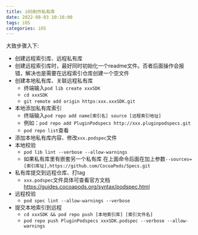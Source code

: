 ```yaml
---
title: iOS制作私有库
date: 2022-08-03 10:16:00
tags: iOS
categories: iOS
---
```


大致步骤入下:

- 创建远程索引库、远程私有库
- 创建远程索引库时，最好同时初始化一个readme文件。否者后面操作会报错，解决也是需要在远程索引仓库创建一个空文件
- 创建本地私有库、关联远程私有库
  - 终端输入`pod lib create xxxSDK `
  - `cd xxxSDK`
  - `git remote add origin https:xxx.xxxSDK.git`
- 本地添加私有库索引
  - 终端输入`pod repo add name[索引名] source [远程索引地址]  ` 
  - 例如：`pod repo add PluginPodspecs http://xxx.pluginpodspecs.git`
  - `pod repo list`查看
- 添加本地私有库内容、修改`xxx.podspec`文件
- 本地校验
  - `pod lib lint --verbose --allow-warnings `
  - 如果私有库里有嵌套另一个私有库 在上面命令后面在加上参数`--sources=[索引库址],https://github.com/CocoaPods/Specs.git `
- 私有库提交到远程仓库、打tag
  - `xxx.podspec`文件具体可查看官方文档 https://guides.cocoapods.org/syntax/podspec.html
- 远程校验
  - `pod spec lint --allow-warnings --verbose`
- 提交本地索引到远程
  -  `cd xxxSDK && pod repo push [本地索引库] [索引文件名]`  
  -  `pod repo push PluginPodspecs xxxSDK.podspec --verbose --allow-warnings`

